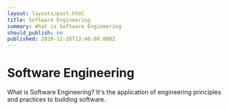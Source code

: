 ```yaml
---
layout: layouts/post.html
title: Software Engineering
summary: What is Software Engineering
should_publish: no
published: 2020-12-26T13:46:00.000Z
---
```


# Software Engineering

What is Software Engineering? It's the application of engineering principles and practices to building software.